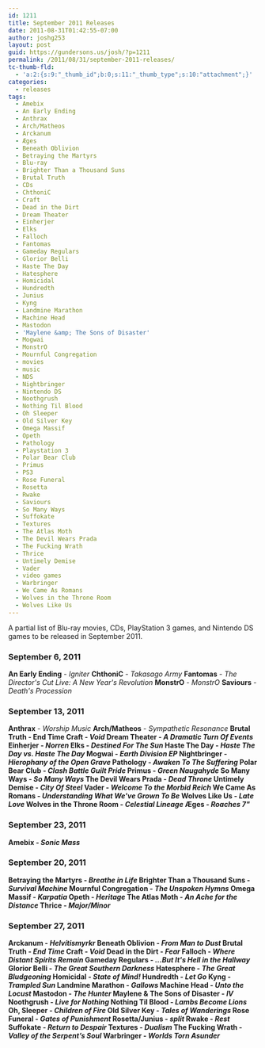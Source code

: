 ```yaml
---
id: 1211
title: September 2011 Releases
date: 2011-08-31T01:42:55-07:00
author: joshg253
layout: post
guid: https://gundersons.us/josh/?p=1211
permalink: /2011/08/31/september-2011-releases/
tc-thumb-fld:
  - 'a:2:{s:9:"_thumb_id";b:0;s:11:"_thumb_type";s:10:"attachment";}'
categories:
  - releases
tags:
  - Amebix
  - An Early Ending
  - Anthrax
  - Arch/Matheos
  - Arckanum
  - Æges
  - Beneath Oblivion
  - Betraying the Martyrs
  - Blu-ray
  - Brighter Than a Thousand Suns
  - Brutal Truth
  - CDs
  - ChthoniC
  - Craft
  - Dead in the Dirt
  - Dream Theater
  - Einherjer
  - Elks
  - Falloch
  - Fantomas
  - Gameday Regulars
  - Glorior Belli
  - Haste The Day
  - Hatesphere
  - Homicidal
  - Hundredth
  - Junius
  - Kyng
  - Landmine Marathon
  - Machine Head
  - Mastodon
  - 'Maylene &amp; The Sons of Disaster'
  - Mogwai
  - MonstrO
  - Mournful Congregation
  - movies
  - music
  - NDS
  - Nightbringer
  - Nintendo DS
  - Noothgrush
  - Nothing Til Blood
  - Oh Sleeper
  - Old Silver Key
  - Omega Massif
  - Opeth
  - Pathology
  - Playstation 3
  - Polar Bear Club
  - Primus
  - PS3
  - Rose Funeral
  - Rosetta
  - Rwake
  - Saviours
  - So Many Ways
  - Suffokate
  - Textures
  - The Atlas Moth
  - The Devil Wears Prada
  - The Fucking Wrath
  - Thrice
  - Untimely Demise
  - Vader
  - video games
  - Warbringer
  - We Came As Romans
  - Wolves in the Throne Room
  - Wolves Like Us
---
```

A partial list of Blu-ray movies, CDs, PlayStation 3 games, and Nintendo DS games to be released in September 2011.
<!--more-->

<h3>September 6, 2011</h3>

<strong>An Early Ending</strong> - <em>Igniter</em>
<strong>ChthoniC</strong> - <em>Takasago Army</em>
<strong>Fantomas</strong> - <em>The Director's Cut Live: A New Year's Revolution</em>
<strong>MonstrO</strong> - <em>MonstrO</em>
<strong>Saviours</strong> - <em>Death's Procession</em>

<h3>September 13, 2011</h3>

<strong>Anthrax</strong> - <em>Worship Music</em>
<strong>Arch/Matheos</strong> - <em>Sympathetic Resonance</em>
<strong>Brutal Truth - End Time</em>
<strong>Craft</strong> - <em>Void</em>
<strong>Dream Theater</strong> - <em>A Dramatic Turn Of Events</em>
<strong>Einherjer</strong> - <em>Norren</em>
<strong>Elks</strong> - <em>Destined For The Sun</em>
<strong>Haste The Day</strong> - <em>Haste The Day vs. Haste The Day</em>
<strong>Mogwai</strong> - <em>Earth Division EP</em>
<strong>Nightbringer</strong> - <em>Hierophany of the Open Grave</em>
<strong>Pathology</strong> - <em>Awaken To The Suffering</em>
<strong>Polar Bear Club</strong> - <em>Clash Battle Guilt Pride</em>
<strong>Primus</strong> - <em>Green Naugahyde</em>
<strong>So Many Ways</strong> - <em>So Many Ways</em>
<strong>The Devil Wears Prada</strong> - <em>Dead Throne</em>
<strong>Untimely Demise</strong> - <em>City Of Steel</em>
<strong>Vader</strong> - <em>Welcome To the Morbid Reich</em>
<strong>We Came As Romans</strong> - <em>Understanding What We've Grown To Be</em>
<strong>Wolves Like Us</strong> - <em>Late Love</em>
<strong>Wolves in the Throne Room</strong> - <em>Celestial Lineage</em>
<strong>Æges</strong> - <em>Roaches 7"</em>

<h3>September 23, 2011</h3>

<strong>Amebix</strong> - <em>Sonic Mass</em>

<h3>September 20, 2011</h3>

<strong>Betraying the Martyrs</strong> - <em>Breathe in Life</em>
<strong>Brighter Than a Thousand Suns</strong> - <em>Survival Machine</em>
<strong>Mournful Congregation</strong> - <em>The Unspoken Hymns</em>
<strong>Omega Massif</strong> - <em>Karpatia</em>
<strong>Opeth</strong> - <em>Heritage</em>
<strong>The Atlas Moth</strong> - <em>An Ache for the Distance</em>
<strong>Thrice</strong> - <em>Major/Minor</em>

<h3>September 27, 2011</h3>

<strong>Arckanum</strong> - <em>Helvítismyrkr</em>
<strong>Beneath Oblivion</strong> - <em>From Man to Dust</em>
<strong>Brutal Truth</strong> - <em>End Time</em>
<strong>Craft</strong> - <em>Void</em>
<strong>Dead in the Dirt</strong> - <em>Fear</em>
<strong>Falloch</strong> - <em>Where Distant Spirits Remain</em>
<strong>Gameday Regulars</strong> - <em>...But It's Hell in the Hallway</em>
<strong>Glorior Belli</strong> - <em>The Great Southern Darkness</em>
<strong>Hatesphere</strong> - <em>The Great Bludgeoning</em>
<strong>Homicidal</strong> - <em>State of Mind!</em>
<strong>Hundredth</strong> - <em>Let Go</em>
<strong>Kyng</strong> - <em>Trampled Sun</em>
<strong>Landmine Marathon</strong> - <em>Gallows</em>
<strong>Machine Head</strong> - <em>Unto the Locust</em>
<strong>Mastodon</strong> - <em>The Hunter</em>
<strong>Maylene &amp; The Sons of Disaster</strong> - <em>IV</em>
<strong>Noothgrush</strong> - <em>Live for Nothing</em>
<strong>Nothing Til Blood</strong> - <em>Lambs Become Lions</em>
<strong>Oh, Sleeper</strong> - <em>Children of Fire</em>
<strong>Old Silver Key</strong> - <em>Tales of Wanderings</em>
<strong>Rose Funeral</strong> - <em>Gates of Punishment</em>
<strong>Rosetta/Junius</strong> - <em>split</em>
<strong>Rwake</strong> - <em>Rest</em>
<strong>Suffokate</strong> - <em>Return to Despair</em>
<strong>Textures</strong> - <em>Dualism</em>
<strong>The Fucking Wrath</strong> - <em>Valley of the Serpent’s Soul</em>
<strong>Warbringer</strong> - <em>Worlds Torn Asunder</em>
